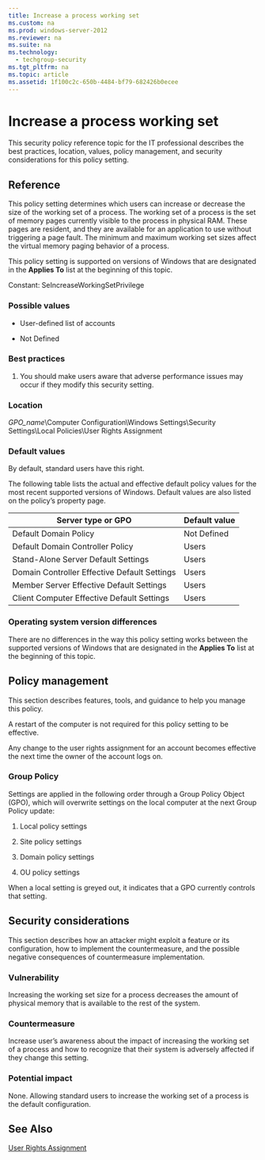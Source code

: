 ```yaml
---
title: Increase a process working set
ms.custom: na
ms.prod: windows-server-2012
ms.reviewer: na
ms.suite: na
ms.technology: 
  - techgroup-security
ms.tgt_pltfrm: na
ms.topic: article
ms.assetid: 1f100c2c-650b-4484-bf79-682426b0ecee
---
```

# Increase a process working set
This security policy reference topic for the IT professional describes the best practices, location, values, policy management, and security considerations for this policy setting.

## Reference
This policy setting determines which users can increase or decrease the size of the working set of a process. The working set of a process is the set of memory pages currently visible to the process in physical RAM. These pages are resident, and they are available for an application to use without triggering a page fault. The minimum and maximum working set sizes affect the virtual memory paging behavior of a process.

This policy setting is supported on versions of Windows that are designated in the **Applies To** list at the beginning of this topic.

Constant: SeIncreaseWorkingSetPrivilege

### Possible values

-   User-defined list of accounts

-   Not Defined

### Best practices

1.  You should make users aware that adverse performance issues may occur if they modify this security setting.

### Location
*GPO_name*\Computer Configuration\Windows Settings\Security Settings\Local Policies\User Rights Assignment

### Default values
By default, standard users have this right.

The following table lists the actual and effective default policy values for the most recent supported versions of Windows. Default values are also listed on the policy’s property page.

|Server type or GPO|Default value|
|----------------------|-----------------|
|Default Domain Policy|Not Defined|
|Default Domain Controller Policy|Users|
|Stand-Alone Server Default Settings|Users|
|Domain Controller Effective Default Settings|Users|
|Member Server Effective Default Settings|Users|
|Client Computer Effective Default Settings|Users|

### Operating system version differences
There are no differences in the way this policy setting works between the supported versions of Windows that are designated in the **Applies To** list at the beginning of this topic.

## Policy management
This section describes features, tools, and guidance to help you manage this policy.

A restart of the computer is not required for this policy setting to be effective.

Any change to the user rights assignment for an account becomes effective the next time the owner of the account logs on.

### Group Policy
Settings are applied in the following order through a Group Policy Object (GPO), which will overwrite settings on the local computer at the next Group Policy update:

1.  Local policy settings

2.  Site policy settings

3.  Domain policy settings

4.  OU policy settings

When a local setting is greyed out, it indicates that a GPO currently controls that setting.

## Security considerations
This section describes how an attacker might exploit a feature or its configuration, how to implement the countermeasure, and the possible negative consequences of countermeasure implementation.

### Vulnerability
Increasing the working set size for a process decreases the amount of physical memory that is available to the rest of the system.

### Countermeasure
Increase user’s awareness about the impact of increasing the working set of a process and how to recognize that their system is adversely affected if they change this setting.

### Potential impact
None. Allowing standard users to increase the working set of a process is the default configuration.

## See Also
[User Rights Assignment](User-Rights-Assignment.md)


